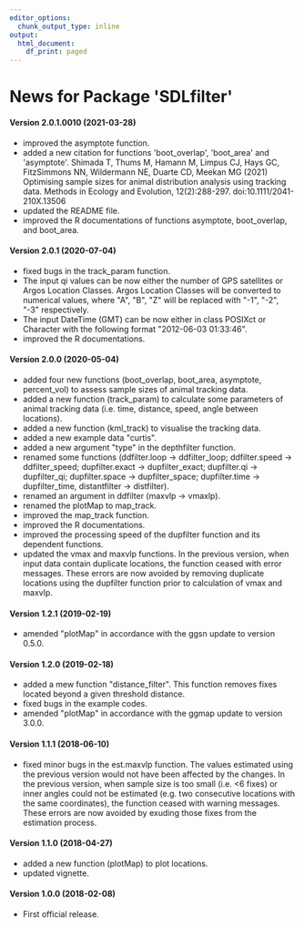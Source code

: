 ```yaml
---
editor_options:
  chunk_output_type: inline
output:
  html_document:
    df_print: paged
---
```

News for Package 'SDLfilter'
=========

#### Version 2.0.1.0010 (2021-03-28)
* improved the asymptote function.
* added a new citation for functions 'boot_overlap', 'boot_area' and 'asymptote'. Shimada T, Thums M, Hamann M, Limpus CJ, Hays GC, FitzSimmons NN, Wildermann NE, Duarte CD, Meekan MG (2021) Optimising sample sizes for animal distribution analysis using tracking data. Methods in Ecology and Evolution, 12(2):288-297. doi:10.1111/2041-210X.13506
* updated the README file.
* improved the R documentations of functions asymptote, boot_overlap, and boot_area.


#### Version 2.0.1 (2020-07-04)

* fixed bugs in the track_param function. 
* The input qi values can be now either the number of GPS satellites or Argos Location Classes. Argos Location Classes will be converted to numerical values, where "A", "B", "Z" will be replaced with "-1", "-2", "-3" respectively.
* The input DateTime (GMT) can be now either in class POSIXct or Character with the following format "2012-06-03 01:33:46".
* improved the R documentations.

#### Version 2.0.0 (2020-05-04)

* added four new functions (boot_overlap, boot_area, asymptote, percent_vol) to assess sample sizes of animal tracking data.
* added a new function (track_param) to calculate some parameters of animal tracking data (i.e. time, distance, speed, angle between locations).
* added a new function (kml_track) to visualise the tracking data.
* added a new example data "curtis".
* added a new argument "type" in the depthfilter function.
* renamed some functions (ddfilter.loop -> ddfilter_loop; ddfilter.speed -> ddfilter_speed; dupfilter.exact -> dupfilter_exact; dupfilter.qi -> dupfilter_qi; dupfilter.space -> dupfilter_space; dupfilter.time -> dupfilter_time, distantfilter -> distfilter).
* renamed an argument in ddfilter (maxvlp -> vmaxlp).
* renamed the plotMap to map_track.
* improved the map_track function.
* improved the R documentations.
* improved the processing speed of the dupfilter function and its dependent functions.
* updated the vmax and maxvlp functions. In the previous version, when input data contain duplicate locations, the function ceased with error messages. These errors are now avoided by removing duplicate locations using the dupfilter function prior to calculation of vmax and maxvlp.


#### Version 1.2.1 (2019-02-19)

* amended "plotMap" in accordance with the ggsn update to version 0.5.0. 

#### Version 1.2.0 (2019-02-18)

* added a mew function "distance_filter". This function removes fixes located beyond a given threshold distance.
* fixed bugs in the example codes.
* amended "plotMap" in accordance with the ggmap update to version 3.0.0. 

#### Version 1.1.1 (2018-06-10)

* fixed minor bugs in the est.maxvlp function. The values estimated using the previous version would not have been affected by the changes. In the previous version, when sample size is too small (i.e. <6 fixes) or inner angles could not be estimated (e.g. two consecutive locations with the same coordinates), the function ceased with warning messages. These errors are now avoided by exuding those fixes from the estimation process.

#### Version 1.1.0 (2018-04-27)

* added a new function (plotMap) to plot locations.
* updated vignette.

#### Version 1.0.0 (2018-02-08)

* First official release.





